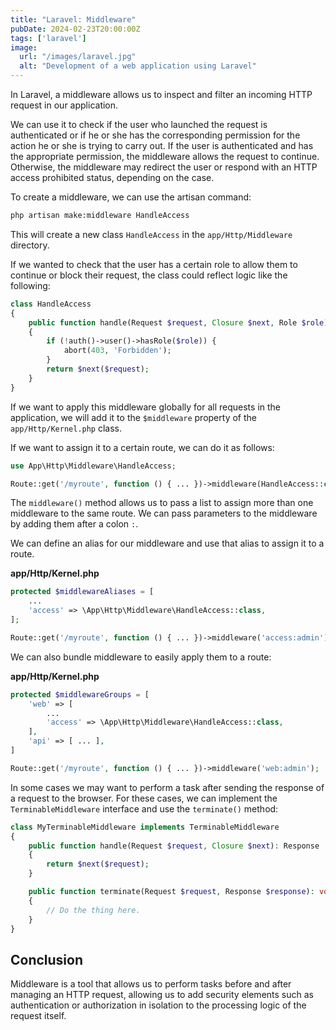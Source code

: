 ```yaml
---
title: "Laravel: Middleware"
pubDate: 2024-02-23T20:00:00Z
tags: ['laravel']
image:
  url: "/images/laravel.jpg"
  alt: "Development of a web application using Laravel"
---
```

In Laravel, a middleware allows us to inspect and filter an incoming HTTP request in our application.

We can use it to check if the user who launched the request is authenticated or if he or she has the corresponding permission for the action he or she is trying to carry out. If the user is authenticated and has the appropriate permission, the middleware allows the request to continue. Otherwise, the middleware may redirect the user or respond with an HTTP access prohibited status, depending on the case.

To create a middleware, we can use the artisan command:
```bash
php artisan make:middleware HandleAccess
```

This will create a new class `HandleAccess` in the `app/Http/Middleware` directory.

If we wanted to check that the user has a certain role to allow them to continue or block their request, the class could reflect logic like the following:

```php
class HandleAccess
{
    public function handle(Request $request, Closure $next, Role $role): Response
    {
        if (!auth()->user()->hasRole($role)) {
            abort(403, 'Forbidden');
        }
        return $next($request);
    }
}
```

If we want to apply this middleware globally for all requests in the application, we will add it to the `$middleware` property of the `app/Http/Kernel.php` class.

If we want to assign it to a certain route, we can do it as follows:
```php
use App\Http\Middleware\HandleAccess;

Route::get('/myroute', function () { ... })->middleware(HandleAccess::class . ':admin');
```
The `middleware()` method allows us to pass a list to assign more than one middleware to the same route.
We can pass parameters to the middleware by adding them after a colon `:`.

We can define an alias for our middleware and use that alias to assign it to a route.

**app/Http/Kernel.php**
```php
protected $middlewareAliases = [
    ...
    'access' => \App\Http\Middleware\HandleAccess::class,
];
```
```php
Route::get('/myroute', function () { ... })->middleware('access:admin');
```

We can also bundle middleware to easily apply them to a route:

**app/Http/Kernel.php**
```php
protected $middlewareGroups = [
    'web' => [
        ...
        'access' => \App\Http\Middleware\HandleAccess::class,
    ],
    'api' => [ ... ],
]
```
```php
Route::get('/myroute', function () { ... })->middleware('web:admin');
```

In some cases we may want to perform a task after sending the response of a request to the browser. For these cases, we can implement the `TerminableMiddleware` interface and use the `terminate()` method:
```php
class MyTerminableMiddleware implements TerminableMiddleware
{
    public function handle(Request $request, Closure $next): Response
    {
        return $next($request);
    }

    public function terminate(Request $request, Response $response): void
    {
        // Do the thing here.
    }
}
```

## Conclusion
Middleware is a tool that allows us to perform tasks before and after managing an HTTP request, allowing us to add security elements such as authentication or authorization in isolation to the processing logic of the request itself.